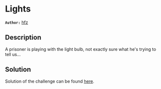 # Lights

**`Author:`** [hfz](https://github.com/hfz1337)

## Description

A prisoner is playing with the light bulb, not exactly sure what he's trying to tell us...

## Solution

Solution of the challenge can be found [here](solution/).
